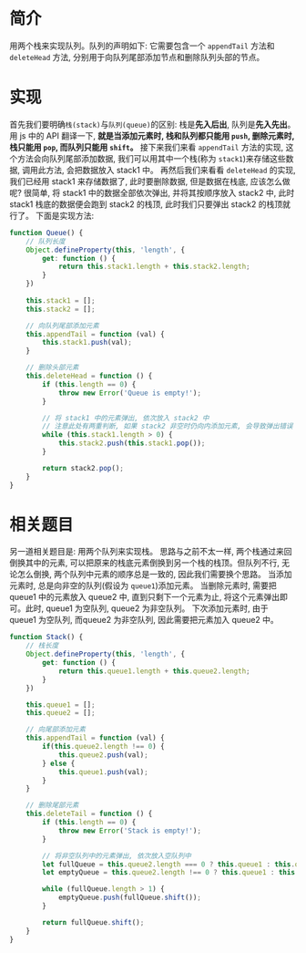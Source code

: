 # 简介
用两个栈来实现队列。队列的声明如下: 它需要包含一个 `appendTail` 方法和 `deleteHead` 方法, 分别用于向队列尾部添加节点和删除队列头部的节点。

# 实现
首先我们要明确`栈(stack)`与`队列(queue)`的区别: 栈是**先入后出**, 队列是**先入先出**。
用 js 中的 API 翻译一下, **就是当添加元素时, 栈和队列都只能用 `push`, 删除元素时, 栈只能用 `pop`, 而队列只能用 `shift`。**
接下来我们来看 `appendTail` 方法的实现, 这个方法会向队列尾部添加数据, 我们可以用其中一个栈(称为 `stack1`)来存储这些数据, 调用此方法, 会把数据放入 stack1 中。
再然后我们来看看 `deleteHead` 的实现, 我们已经用 stack1 来存储数据了, 此时要删除数据, 但是数据在栈底, 应该怎么做呢? 很简单, 将 stack1 中的数据全部依次弹出, 并将其按顺序放入 stack2 中, 此时 stack1 栈底的数据便会跑到 stack2 的栈顶, 此时我们只要弹出 stack2 的栈顶就行了。
下面是实现方法:

```js
function Queue() {
    // 队列长度
    Object.defineProperty(this, 'length', {
        get: function () {
            return this.stack1.length + this.stack2.length;
        }
    })
    
    this.stack1 = [];
    this.stack2 = [];

    // 向队列尾部添加元素
    this.appendTail = function (val) {
        this.stack1.push(val);
    }

    // 删除头部元素
    this.deleteHead = function () {
        if (this.length == 0) {
            throw new Error('Queue is empty!');
        }

        // 将 stack1 中的元素弹出, 依次放入 stack2 中
        // 注意此处有两重判断, 如果 stack2 非空时仍向内添加元素, 会导致弹出错误
        while (this.stack1.length > 0) {
            this.stack2.push(this.stack1.pop());
        }

        return stack2.pop();
    }
}
```

# 相关题目
另一道相关题目是: 用两个队列来实现栈。
思路与之前不太一样, 两个栈通过来回倒换其中的元素, 可以把原来的栈底元素倒换到另一个栈的栈顶。但队列不行, 无论怎么倒换, 两个队列中元素的顺序总是一致的, 因此我们需要换个思路。
当添加元素时, 总是向非空的队列(假设为 `queue1`)添加元素。
当删除元素时, 需要把 queue1 中的元素放入 queue2 中, 直到只剩下一个元素为止, 将这个元素弹出即可。此时, queue1 为空队列, queue2 为非空队列。
下次添加元素时, 由于 queue1 为空队列, 而queue2 为非空队列, 因此需要把元素加入 queue2 中。
```js
function Stack() {
    // 栈长度
    Object.defineProperty(this, 'length', {
        get: function () {
            return this.queue1.length + this.queue2.length;
        }
    })

    this.queue1 = [];
    this.queue2 = [];

    // 向尾部添加元素
    this.appendTail = function (val) {
        if(this.queue2.length !== 0) {
            this.queue2.push(val);
        } else {
            this.queue1.push(val);
        }
    }

    // 删除尾部元素
    this.deleteTail = function () {
        if (this.length == 0) {
            throw new Error('Stack is empty!');
        }

        // 将非空队列中的元素弹出, 依次放入空队列中
        let fullQueue = this.queue2.length === 0 ? this.queue1 : this.queue2;
        let emptyQueue = this.queue2.length !== 0 ? this.queue1 : this.queue2;

        while (fullQueue.length > 1) {
            emptyQueue.push(fullQueue.shift());
        }

        return fullQueue.shift();
    }
}
```